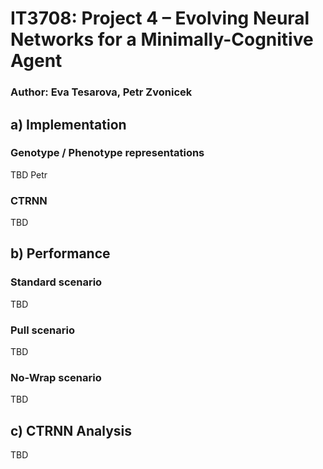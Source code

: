 # IT3708: Project 4 – Evolving Neural Networks for a Minimally-Cognitive Agent
### Author: Eva Tesarova, Petr Zvonicek

## a) Implementation

### Genotype / Phenotype representations

TBD Petr

### CTRNN

TBD

## b) Performance

### Standard scenario

TBD

### Pull scenario

TBD

### No-Wrap scenario

TBD

## c) CTRNN Analysis

TBD